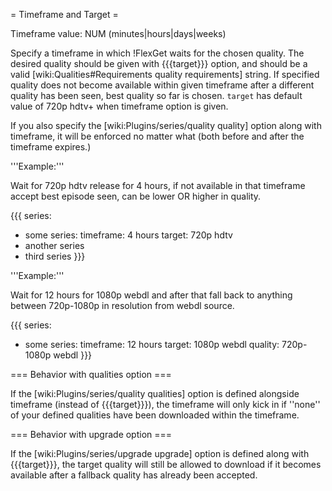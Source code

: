= Timeframe and Target =

Timeframe value: NUM (minutes|hours|days|weeks)

Specify a timeframe in which !FlexGet waits for the chosen quality. The desired quality should be given with {{{target}}} option, and should be a valid [wiki:Qualities#Requirements quality requirements] string. If specified quality does not become available within given timeframe after a different quality has been seen, best quality so far is chosen. `target` has default value of 720p hdtv+ when timeframe option is given. 

If you also specify the [wiki:Plugins/series/quality quality] option along with timeframe, it will be enforced no matter what (both before and after the timeframe expires.)

'''Example:'''

Wait for 720p hdtv release for 4 hours, if not available in that timeframe accept best episode seen, can be lower OR higher in quality.

{{{
series:
  - some series:
      timeframe: 4 hours
      target: 720p hdtv
  - another series
  - third series
}}}

'''Example:'''

Wait for 12 hours for 1080p webdl and after that fall back to anything between 720p-1080p in resolution from webdl source.

{{{
series:
  - some series:
      timeframe: 12 hours
      target: 1080p webdl
      quality: 720p-1080p webdl
}}}

=== Behavior with qualities option ===

If the [wiki:Plugins/series/quality qualities] option is defined alongside timeframe (instead of {{{target}}}), the timeframe will only kick in if ''none'' of your defined qualities have been downloaded within the timeframe.

=== Behavior with upgrade option ===

If the [wiki:Plugins/series/upgrade upgrade] option is defined along with {{{target}}}, the target quality will still be allowed to download if it becomes available after a fallback quality has already been accepted.